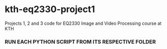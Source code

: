 # kth-eq2330-project1
Projects 1, 2 and 3 code for EQ2330 Image and Video Processing course at KTH


### RUN EACH PYTHON SCRIPT FROM ITS RESPECTIVE FOLDER

